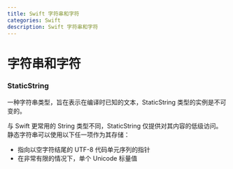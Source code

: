 ```yaml
---
title: Swift 字符串和字符
categories: Swift
description: Swift 字符串和字符
---
```


# 字符串和字符

### StaticString

一种字符串类型，旨在表示在编译时已知的文本，StaticString 类型的实例是不可变的。

与 Swift 更常用的 String 类型不同，StaticString 仅提供对其内容的低级访问。静态字符串可以使用以下任一项作为其存储：

- 指向以空字符结尾的 UTF-8 代码单元序列的指针
- 在非常有限的情况下，单个 Unicode 标量值